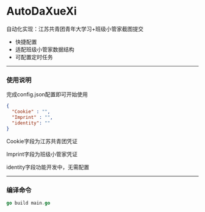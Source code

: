 # AutoDaXueXi
自动化实现：江苏共青团青年大学习+班级小管家截图提交
- 快捷配置
- 适配班级小管家数据结构
- 可配置定时任务

------------


### 使用说明
完成config.json配置即可开始使用
```json
{
  "Cookie" : "",
  "Imprint" : "",
  "identity": ""
}
```
Cookie字段为江苏共青团凭证

Imprint字段为班级小管家凭证

identity字段功能开发中，无需配置

------------


### 编译命令
```go
go build main.go
```
